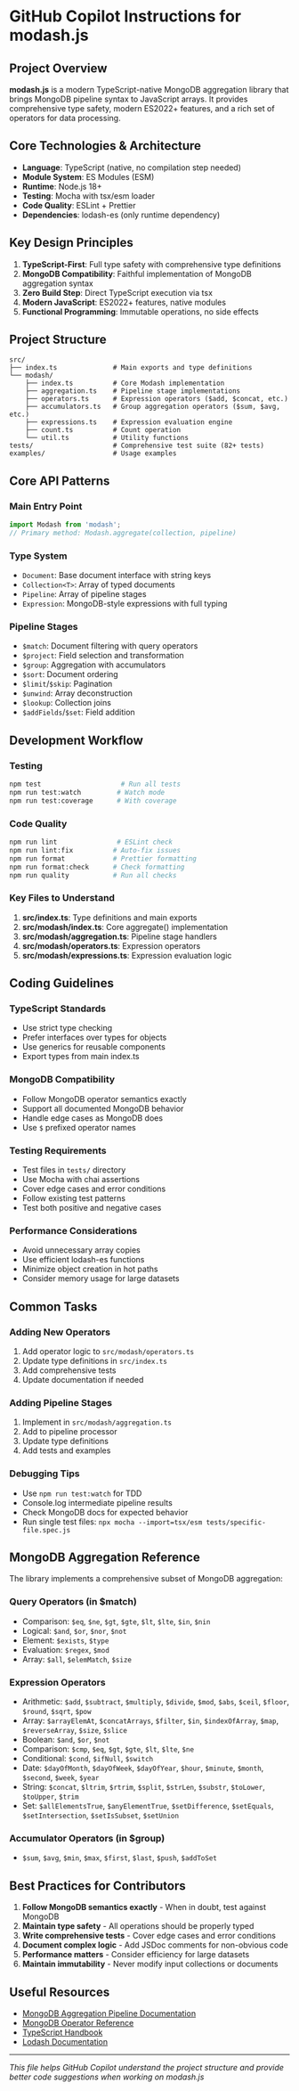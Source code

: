 # GitHub Copilot Instructions for modash.js

## Project Overview

**modash.js** is a modern TypeScript-native MongoDB aggregation library that brings MongoDB pipeline syntax to JavaScript arrays. It provides comprehensive type safety, modern ES2022+ features, and a rich set of operators for data processing.

## Core Technologies & Architecture

- **Language**: TypeScript (native, no compilation step needed)
- **Module System**: ES Modules (ESM)
- **Runtime**: Node.js 18+
- **Testing**: Mocha with tsx/esm loader
- **Code Quality**: ESLint + Prettier
- **Dependencies**: lodash-es (only runtime dependency)

## Key Design Principles

1. **TypeScript-First**: Full type safety with comprehensive type definitions
2. **MongoDB Compatibility**: Faithful implementation of MongoDB aggregation syntax
3. **Zero Build Step**: Direct TypeScript execution via tsx
4. **Modern JavaScript**: ES2022+ features, native modules
5. **Functional Programming**: Immutable operations, no side effects

## Project Structure

```
src/
├── index.ts              # Main exports and type definitions
└── modash/
    ├── index.ts          # Core Modash implementation
    ├── aggregation.ts    # Pipeline stage implementations
    ├── operators.ts      # Expression operators ($add, $concat, etc.)
    ├── accumulators.ts   # Group aggregation operators ($sum, $avg, etc.)
    ├── expressions.ts    # Expression evaluation engine
    ├── count.ts          # Count operation
    └── util.ts           # Utility functions
tests/                    # Comprehensive test suite (82+ tests)
examples/                 # Usage examples
```

## Core API Patterns

### Main Entry Point
```typescript
import Modash from 'modash';
// Primary method: Modash.aggregate(collection, pipeline)
```

### Type System
- `Document`: Base document interface with string keys
- `Collection<T>`: Array of typed documents
- `Pipeline`: Array of pipeline stages
- `Expression`: MongoDB-style expressions with full typing

### Pipeline Stages
- `$match`: Document filtering with query operators
- `$project`: Field selection and transformation
- `$group`: Aggregation with accumulators
- `$sort`: Document ordering
- `$limit`/`$skip`: Pagination
- `$unwind`: Array deconstruction
- `$lookup`: Collection joins
- `$addFields`/`$set`: Field addition

## Development Workflow

### Testing
```bash
npm test                    # Run all tests
npm run test:watch         # Watch mode
npm run test:coverage      # With coverage
```

### Code Quality
```bash
npm run lint               # ESLint check
npm run lint:fix          # Auto-fix issues
npm run format            # Prettier formatting
npm run format:check      # Check formatting
npm run quality           # Run all checks
```

### Key Files to Understand

1. **src/index.ts**: Type definitions and main exports
2. **src/modash/index.ts**: Core aggregate() implementation
3. **src/modash/aggregation.ts**: Pipeline stage handlers
4. **src/modash/operators.ts**: Expression operators
5. **src/modash/expressions.ts**: Expression evaluation logic

## Coding Guidelines

### TypeScript Standards
- Use strict type checking
- Prefer interfaces over types for objects
- Use generics for reusable components
- Export types from main index.ts

### MongoDB Compatibility
- Follow MongoDB operator semantics exactly
- Support all documented MongoDB behavior
- Handle edge cases as MongoDB does
- Use `$` prefixed operator names

### Testing Requirements
- Test files in `tests/` directory
- Use Mocha with chai assertions
- Cover edge cases and error conditions
- Follow existing test patterns
- Test both positive and negative cases

### Performance Considerations
- Avoid unnecessary array copies
- Use efficient lodash-es functions
- Minimize object creation in hot paths
- Consider memory usage for large datasets

## Common Tasks

### Adding New Operators
1. Add operator logic to `src/modash/operators.ts`
2. Update type definitions in `src/index.ts`
3. Add comprehensive tests
4. Update documentation if needed

### Adding Pipeline Stages
1. Implement in `src/modash/aggregation.ts`
2. Add to pipeline processor
3. Update type definitions
4. Add tests and examples

### Debugging Tips
- Use `npm run test:watch` for TDD
- Console.log intermediate pipeline results
- Check MongoDB docs for expected behavior
- Run single test files: `npx mocha --import=tsx/esm tests/specific-file.spec.js`

## MongoDB Aggregation Reference

The library implements a comprehensive subset of MongoDB aggregation:

### Query Operators (in $match)
- Comparison: `$eq`, `$ne`, `$gt`, `$gte`, `$lt`, `$lte`, `$in`, `$nin`
- Logical: `$and`, `$or`, `$nor`, `$not`
- Element: `$exists`, `$type`
- Evaluation: `$regex`, `$mod`
- Array: `$all`, `$elemMatch`, `$size`

### Expression Operators
- Arithmetic: `$add`, `$subtract`, `$multiply`, `$divide`, `$mod`, `$abs`, `$ceil`, `$floor`, `$round`, `$sqrt`, `$pow`
- Array: `$arrayElemAt`, `$concatArrays`, `$filter`, `$in`, `$indexOfArray`, `$map`, `$reverseArray`, `$size`, `$slice`
- Boolean: `$and`, `$or`, `$not`
- Comparison: `$cmp`, `$eq`, `$gt`, `$gte`, `$lt`, `$lte`, `$ne`
- Conditional: `$cond`, `$ifNull`, `$switch`
- Date: `$dayOfMonth`, `$dayOfWeek`, `$dayOfYear`, `$hour`, `$minute`, `$month`, `$second`, `$week`, `$year`
- String: `$concat`, `$ltrim`, `$rtrim`, `$split`, `$strLen`, `$substr`, `$toLower`, `$toUpper`, `$trim`
- Set: `$allElementsTrue`, `$anyElementTrue`, `$setDifference`, `$setEquals`, `$setIntersection`, `$setIsSubset`, `$setUnion`

### Accumulator Operators (in $group)
- `$sum`, `$avg`, `$min`, `$max`, `$first`, `$last`, `$push`, `$addToSet`

## Best Practices for Contributors

1. **Follow MongoDB semantics exactly** - When in doubt, test against MongoDB
2. **Maintain type safety** - All operations should be properly typed
3. **Write comprehensive tests** - Cover edge cases and error conditions
4. **Document complex logic** - Add JSDoc comments for non-obvious code
5. **Performance matters** - Consider efficiency for large datasets
6. **Maintain immutability** - Never modify input collections or documents

## Useful Resources

- [MongoDB Aggregation Pipeline Documentation](https://docs.mongodb.com/manual/aggregation/)
- [MongoDB Operator Reference](https://docs.mongodb.com/manual/reference/operator/aggregation/)
- [TypeScript Handbook](https://www.typescriptlang.org/docs/)
- [Lodash Documentation](https://lodash.com/docs/)

---

*This file helps GitHub Copilot understand the project structure and provide better code suggestions when working on modash.js*